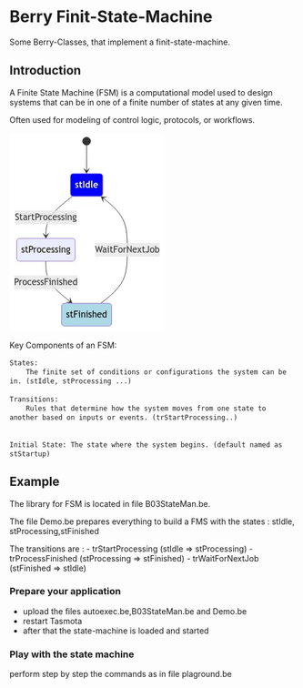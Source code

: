 # Berry Finit-State-Machine


Some Berry-Classes, that implement a finit-state-machine.

## Introduction

A Finite State Machine (FSM) is a computational model used to design systems that can be in one of a finite number of states at any given time.

Often used for modeling of control logic, protocols, or workflows.

![alt text](images/fsm.jpg)

Key Components of an FSM:

    States: 
        The finite set of conditions or configurations the system can be in. (stIdle, stProcessing ...)

    Transitions: 
        Rules that determine how the system moves from one state to another based on inputs or events. (trStartProcessing..)


    Initial State: The state where the system begins. (default named as stStartup)


## Example

The library for FSM is located in file B03StateMan.be.

The file Demo.be prepares everything to build a FMS with the states : stIdle, stProcessing,stFinished

The transitions are : 
    - trStartProcessing (stIdle => stProcessing)
    - trProcessFinished (stProcessing => stFinished)
    - trWaitForNextJob  (stFinished => stIdle)
 
### Prepare your application

- upload the files autoexec.be,B03StateMan.be and Demo.be
- restart Tasmota
- after that the state-machine is loaded and started


### Play with the state machine

perform step by step the commands as in file plaground.be


